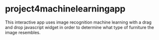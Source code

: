 # project4machinelearningapp
This interactive app uses image recognition machine learning with a drag and drop javascript widget in order to determine what type of furniture the image resembles.
